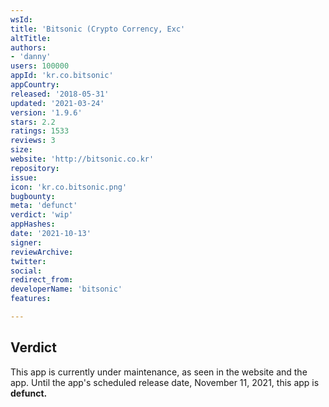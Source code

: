 ```yaml
---
wsId: 
title: 'Bitsonic (Crypto Corrency, Exc'
altTitle: 
authors:
- 'danny'
users: 100000
appId: 'kr.co.bitsonic'
appCountry: 
released: '2018-05-31'
updated: '2021-03-24'
version: '1.9.6'
stars: 2.2
ratings: 1533
reviews: 3
size: 
website: 'http://bitsonic.co.kr'
repository: 
issue: 
icon: 'kr.co.bitsonic.png'
bugbounty: 
meta: 'defunct'
verdict: 'wip'
appHashes: 
date: '2021-10-13'
signer: 
reviewArchive: 
twitter: 
social: 
redirect_from: 
developerName: 'bitsonic'
features: 

---
```


## Verdict

This app is currently under maintenance, as seen in the website and the app. Until the app's scheduled release date, November 11, 2021, this app is **defunct.**


